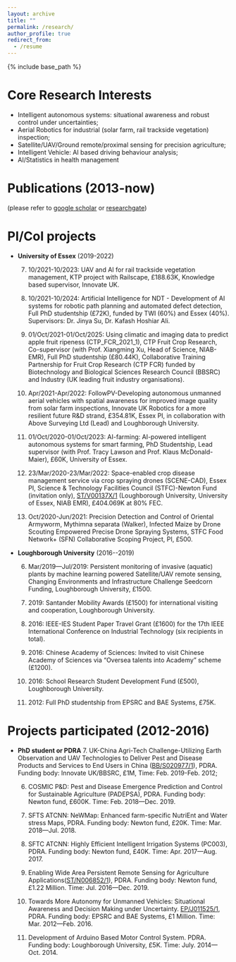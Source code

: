 ```yaml
---
layout: archive
title: ""
permalink: /research/
author_profile: true
redirect_from:
  - /resume
---
```


{% include base_path %}

Core Research Interests
======
- Intelligent autonomous systems: situational awareness and robust control under uncertainties;
- Aerial Robotics for industrial (solar farm, rail trackside vegetation) inspection; 
- Satellite/UAV/Ground remote/proximal sensing for precision agriculture; 
- Intelligent Vehicle: AI based driving behaviour analysis; 
- AI/Statistics in health management

Publications (2013-now)
======
(please refer to [google scholar](https://scholar.google.com/citations?user=tTfMHMoAAAAJ&hl=en) or [researchgate](https://www.researchgate.net/profile/Jinya-Su))


PI/CoI projects
======
* **University of Essex** (2019-2022)

   7. 10/2021-10/2023: UAV and AI for rail trackside vegetation management, KTP project with Railscape, £188.63K, Knowledge based supervisor, Innovate UK.
  
   6. 10/2021-10/2024: Artificial Intelligence for NDT - Development of AI systems for robotic path planning and automated defect detection, Full PhD studentship (£72K), funded by TWI (60%) and Essex (40%). Supervisors: Dr. Jinya Su, Dr. Kafash Hoshiar Ali.
  
   5. 01/Oct/2021-01/Oct/2025: Using climatic and imaging data to predict apple fruit ripeness (CTP_FCR_2021_1), CTP Fruit Crop Research, Co-supervisor (with Prof. Xiangming Xu, Head of Science, NIAB-EMR), Full PhD studentship (£80.44K), Collaborative Training Partnership for Fruit Crop Research (CTP FCR) funded by Biotechnology and Biological Sciences Research Council (BBSRC) and Industry (UK leading fruit industry organisations). 
  
   4. Apr/2021-Apr/2022: FollowPV-Developing autonomous unmanned aerial vehicles with spatial awareness for improved image quality from solar farm inspections, Innovate UK Robotics for a more resilient future R&D strand, £354.81K, Essex PI, in collaboration with Above Surveying Ltd (Lead) and Loughborough University. 
  
   3. 01/Oct/2020-01/Oct/2023: AI-farming: AI-powered intelligent autonomous systems for smart farming, PhD Studentship, Lead supervisor (with Prof. Tracy Lawson and Prof. Klaus McDonald-Maier), £60K, University of Essex. 
  
   2. 23/Mar/2020-23/Mar/2022: Space-enabled crop disease management service via crop spraying drones (SCENE-CAD), Essex PI, Science & Technology Facilities Council (STFC)-Newton Fund (invitation only), [ST/V00137X/1](https://gtr.ukri.org/projects?ref=ST%2FV00137X%2F1) (Loughborough University, University of Essex, NIAB EMR), £404.069K at 80% FEC. 
  
   1. Oct/2020-Jun/2021: Precision Detection and Control of Oriental Armyworm, Mythimna separata (Walker), Infected Maize by Drone Scouting Empowered Precise Drone Spraying Systems, STFC Food Network+ (SFN) Collaborative Scoping Project, PI, £500.


* **Loughborough University** (2016--2019)

   6. Mar/2019—Jul/2019: Persistent monitoring of invasive (aquatic) plants by machine learning powered Satellite/UAV remote sensing, Changing Environments and Infrastructure Challenge Seedcorn Funding, Loughborough University, £1500.

   5. 2019: Santander Mobility Awards (£1500) for international visiting and cooperation, Loughborough University.

   4. 2016: IEEE-IES Student Paper Travel Grant (£1600) for the 17th IEEE International Conference on Industrial Technology (six recipients in total).

   3. 2016: Chinese Academy of Sciences: Invited to visit Chinese Academy of Sciences via “Oversea talents into Academy” scheme (£1200).

   2. 2016: School Research Student Development Fund (£500), Loughborough University.

   1. 2012: Full PhD studentship from EPSRC and BAE Systems, £75K.


Projects participated (2012-2016)   
======
* **PhD student or PDRA**
   7. UK-China Agri-Tech Challenge-Utilizing Earth Observation and UAV Technologies to Deliver Pest and Disease Products and Services to End Users in China ([BB/S020977/1](https://gtr.ukri.org/projects?ref=BB%2FS020977%2F1)), PDRA. Funding body: Innovate UK/BBSRC, £1M, Time: Feb. 2019-Feb. 2012;  

   6. COSMIC P&D: Pest and Disease Emergence Prediction and Control for Sustainable Agriculture (PADEPSA), PDRA. Funding body: Newton fund, £600K. Time: Feb. 2018—Dec. 2019.

   5. SFTS ATCNN: NeWMap: Enhanced farm-specific NutriEnt and Water stress Maps, PDRA. Funding body: Newton fund, £20K. Time: Mar. 2018—Jul. 2018.

   4. SFTC ATCNN: Highly Efficient Intelligent Irrigation Systems (PC003), PDRA. Funding body: Newton fund, £40K. Time: Apr. 2017—Aug. 2017.

   3. Enabling Wide Area Persistent Remote Sensing for Agriculture Applications([ST/N006852/1](https://gtr.ukri.org/projects?ref=ST%2FN006852%2F1)), PDRA. Funding body: Newton fund, £1.22 Million. Time: Jul. 2016—Dec. 2019.

   2. Towards More Autonomy for Unmanned Vehicles: Situational Awareness and Decision Making under Uncertainty. [EP/J011525/1](https://gtr.ukri.org/projects?ref=EP%2FJ011525%2F1), PDRA. Funding body: EPSRC and BAE Systems, £1 Million. Time: Mar. 2012—Feb. 2016.

   1. Development of Arduino Based Motor Control System. PDRA. Funding body: Loughborough University, £5K. Time: July. 2014—Oct. 2014.

  
<!---

Publications
======
  <ul>{% for post in site.publications %}
    {% include archive-single-cv.html %}
  {% endfor %}</ul>
  
-->  
